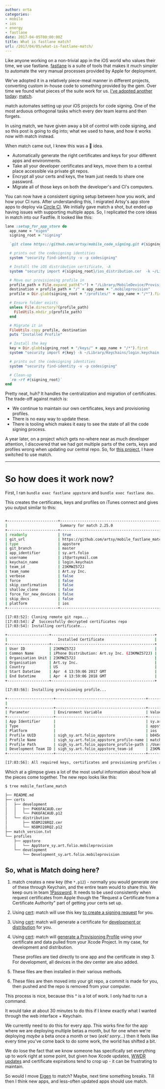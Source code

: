 ```yaml
---
author: orta
categories:
- mobile
- ios
- energy
- fastlane
date: 2017-04-05T00:00:00Z
title: What is fastlane match?
url: /2017/04/05/what-is-fastlane-match/
---
```


Like anyone working on a non-trivial app in the iOS world who values their time, we use fastlane. [fastlane][] is a suite
of tools that makes it much simpler to automate the very manual processes provided by Apple for deployment.

We've adopted it in a relatively piece-meal manner in different projects, converting custom in-house code to something 
provided by the gem.  Over time we found what pieces of the suite work for us. [I've adopted another today][pr]: [match][].

match automates setting up your iOS projects for code signing. One of the most arduous orthogonal tasks which every dev team learns and then forgets.

In using match, we have given away a bit of control with code signing, and so this post is going to dig into; what we used 
to have, and how it works now with match instead.

<!--more-->

When match came out, I knew this was a 🌟 idea.

* Automatically generate the right certificates and keys for your different apps and environments.
* Take all your developer certificates and keys, move them to a central place accessible via private git repos.
* Encrypt all your certs and keys, the team just needs to share one password.
* Migrate all of those keys on both the developer's and CI's computers.

You can now have a consistent signing setup between how you work, and how your CI runs. After understanding this, I migrated
Artsy's app store apps to deploy via [Circle CI]. We initially gave match a shot, but ended up having issues with supporting 
multiple apps. So, I replicated the core ideas in match into our Fastfile. It looked like this:

```ruby
lane :setup_for_app_store do
  app_name = "eigen"
  signing_root = "signing"

  `git clone https://github.com/artsy/mobile_code_signing.git #{signing_root}`

  # prints out the codesigning identities
  system "security find-identity -v -p codesigning"

  # Install the iOS distribution certificate, -A
  system "security import #{signing_root}/ios_distribution.cer  -k ~/Library/Keychains/login.keychain -A"

  # Move our provisioning profile in
  profile_path = File.expand_path("~") + "/Library/MobileDevice/Provisioning Profiles/"
  destination = profile_path + "/" + app_name + ".mobileprovision"
  profile = Dir.glob(signing_root + "/profiles/" + app_name + "/*").first

  # Ensure folder exists
  unless File.directory?(profile_path)
    FileUtils.mkdir_p(profile_path)
  end

  # Migrate it in
  FileUtils.copy profile, destination
  puts "Installed Profile"

  # Install the key
  key = Dir.glob(signing_root + "/keys/" + app_name + "/*").first
  system "security import #{key} -k ~/Library/Keychains/login.keychain -P #{ENV['MATCH_PASSWORD']}  -A "

  # prints out the codesigning identities
  system "security find-identity -v -p codesigning"

  # Clean-up
  `rm -rf #{signing_root}`
end
```

Pretty neat, huh? It handles the centralization and migration of certificates. The trade-off against match is:

* We continue to maintain our own certificates, keys and provisioning profiles.
* There is no easy way to update these.
* There is tooling which makes it easy to see the state of all the code signing process.

A year later, on a project which gets no-where near as much developer attention, I discovered that we had got multiple 
parts of the certs, keys and profiles wrong when updating our central repo. So, for [this project][folio], I have switched to use match.

--- 

# So how does it work now?

First, I ran `bundle exec fastlane appstore` and `bundle exec fastlane dev`.

This creates the certificates, keys and profiles on iTunes connect and gives you output similar to this:

```sh

+-----------------------+------------------------------------------------+
|                        Summary for match 2.25.0                        |
+-----------------------+------------------------------------------------+
| readonly              | true                                           |
| git_url               | https://github.com/artsy/mobile_fastlane_match |
| type                  | appstore                                       |
| git_branch            | master                                         |
| app_identifier        | sy.art.folio                                   |
| username              | it@artsymail.com                               |
| keychain_name         | login.keychain                                 |
| team_id               | 23KMWZ572J                                     |
| team_name             | Art.sy Inc.                                    |
| verbose               | false                                          |
| force                 | false                                          |
| skip_confirmation     | false                                          |
| shallow_clone         | false                                          |
| force_for_new_devices | false                                          |
| skip_docs             | false                                          |
| platform              | ios                                            |
+-----------------------+------------------------------------------------+

[17:03:52]: Cloning remote git repo...
[17:03:54]: 🔓  Successfully decrypted certificates repo
[17:03:54]: Installing certificate...

+-------------------+-----------------------------------------------+
|                       Installed Certificate                       |
+-------------------+-----------------------------------------------+
| User ID           | 23KMWZ572J                                    |
| Common Name       | iPhone Distribution: Art.sy Inc. (23KMWZ572J) |
| Organisation Unit | 23KMWZ572J                                    |
| Organisation      | Art.sy Inc.                                   |
| Country           | US                                            |
| Start Datetime    | Apr  4 13:59:06 2017 GMT                      |
| End Datetime      | Apr  4 13:59:06 2018 GMT                      |
+-------------------+-----------------------------------------------+

[17:03:56]: Installing provisioning profile...

+---------------------+-----------------------------------------+-------------------------------------------------------------------------------------------------------------+
|                                                                       Installed Provisioning Profile                                                                        |
+---------------------+-----------------------------------------+-------------------------------------------------------------------------------------------------------------+
| Parameter           | Environment Variable                    | Value                                                                                                       |
+---------------------+-----------------------------------------+-------------------------------------------------------------------------------------------------------------+
| App Identifier      |                                         | sy.art.folio                                                                                                |
| Type                |                                         | appstore                                                                                                    |
| Platform            |                                         | ios                                                                                                         |
| Profile UUID        | sigh_sy.art.folio_appstore              | b045df0f-a691-4b7a-ac34-8349a3684030                                                                        |
| Profile Name        | sigh_sy.art.folio_appstore_profile-name | match AppStore sy.art.folio                                                                                 |
| Profile Path        | sigh_sy.art.folio_appstore_profile-path | /Users/orta/Library/MobileDevice/Provisioning Profiles/b045df0f-a691-4b7a-ac34-8349a3684030.mobileprovision |
| Development Team ID | sigh_sy.art.folio_appstore_team-id      | 23KMWZ572J                                                                                                  |
+---------------------+-----------------------------------------+-------------------------------------------------------------------------------------------------------------+

[17:03:56]: All required keys, certificates and provisioning profiles are installed 🙌
```

Which at a glimpse gives a lot of the most useful information about how all the pieces come together. The new repo looks like this:

```sh
$ tree mobile_fastlane_match

├── README.md
├── certs
│   ├── development
│   │   ├── P4K6FACAUD.cer
│   │   └── P4K6FACAUD.p12
│   └── distribution
│       ├── N5BMJ28RQ2.cer
│       └── N5BMJ28RQ2.p12
├── match_version.txt
└── profiles
    ├── appstore
    │   └── AppStore_sy.art.folio.mobileprovision
    └── development
        └── Development_sy.art.folio.mobileprovision

```

## So, what is Match doing here?

1. match creates a new key (the `*.p12`) - normally you would generate one of these through Keychain, and the entire team would 
   to share this. We keep ours in team [1Password][]. It needs to be used consistently when request certificates from Apple 
   though the "Request a Certificate from a Certificate Authority" part of getting your certs set up.

2. Using [cert][]: match will use this key [to create a signing request][signing] for you.

3. Using [cert][]: match will generate a certificate for [development or distribution][certs] for you.

4. Using [cert][]: match will [generate a Provisioning Profile][prov] using your certificate and data pulled from your Xcode Project. 
   In my case, for development and distribution.
  
   These profiles are tied directly to one app and the certificate in step 3. For development, all devices in the dev center are also added.

5. These files are then installed in their various methods.

6. These files are then moved into your git repo, a commit is made for you, then pushed and the repo is removed from your computer.

This process is nice, because this ^ is a lot of work. I only had to run a command. 

It would take at about 30 minutes to do this if I knew exactly what I wanted through the web interface + Keychain. 

We currently need to do this for every app. This works fine for the app where we are deploying multiple betas a month, 
but for one when we're deploying _maybe_ a beta once a month or two (_eek! sorry..._) then it feels like every time you've come
back to do some work, the world has shifted a bit.

We do lose the fact that we know someone has specifically set everything up to work right at some point, but given how 
Xcode updates, [WWDR updates][wwdr] and certificate expirations tend to crop up - it can be frustrating to maintain.

So would I move [Eigen][] to match? Maybe, next time something breaks. Till then I think new apps, and less-often updated 
apps should use match.


[Fastlane]: https://fastlane.tools
[match]: https://github.com/fastlane/fastlane/tree/master/match
[First Build]: https://circleci.com/gh/artsy/energy/294
[pr]: https://github.com/artsy/energy/pull/266
[Circle CI]: https://circleci.com
[folio]: http://folio.artsy.net
[cert]: https://github.com/fastlane/fastlane/tree/master/cert
[signing]: https://github.com/fastlane/fastlane/blob/14dea61e4c81bf9be13bb86c09aa225c6e572618/cert/lib/cert/runner.rb#L141
[certs]: https://github.com/fastlane/fastlane/blob/14dea61e4c81bf9be13bb86c09aa225c6e572618/cert/lib/cert/runner.rb#L79
[prov]: https://github.com/fastlane/fastlane/blob/14dea61e4c81bf9be13bb86c09aa225c6e572618/match/lib/match/runner.rb#L133
[1password]: http://1password.com
[wwdr]: http://stackoverflow.com/questions/4057241/iphone-what-is-a-wwdr-intermediate-certificate
[Eigen]: https://github.com/artsy/eigen
